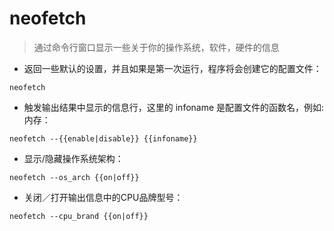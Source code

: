 # neofetch

> 通过命令行窗口显示一些关于你的操作系统，软件，硬件的信息

- 返回一些默认的设置，并且如果是第一次运行，程序将会创建它的配置文件：

`neofetch`

- 触发输出结果中显示的信息行，这里的 infoname 是配置文件的函数名，例如:内存：

`neofetch --{{enable|disable}} {{infoname}}`

- 显示/隐藏操作系统架构：

`neofetch --os_arch {{on|off}}`

- 关闭／打开输出信息中的CPU品牌型号：

`neofetch --cpu_brand {{on|off}}`

[#]: contributors: ([响叮当]，[Zip])